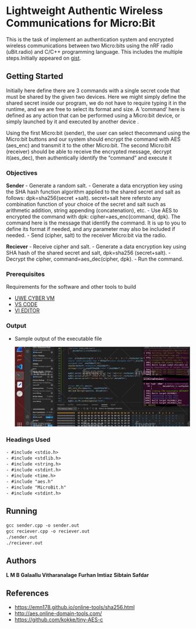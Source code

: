 # Lightweight Authentic Wireless Communications for Micro:Bit

This is the task of implement an authentication system and encrypted wireless communications
between two Micro:bits using the nRF radio (uBit.radio) and C/C++ programming language. This
includes the multiple  steps.Initially appeared on [gist](https://gist.github.com/PurpleBooth/109311bb0361f32d87a2).

## Getting Started

Initially here  define there are 3  commands with a single secret code that must be shared by
the given two devices. Here we might simply define the shared secret inside our program, we do not
have to require typing it in the runtime, and we are free to select its format and size. A ‘command’
here is defined as any action that can be performed using a Micro:bit device, or simply launched by
it and executed by another device . 

Using the first Micro:bit (sender), the user can select thecommand using the Micro:bit buttons and 
our system should encrypt the command with AES (aes_enc) and transmit it to the other Micro:bit. The 
second Micro:bit (receiver) should be able to receive the encrypted message, decrypt it(aes_dec), then 
authentically identify the “command” and execute it


### Objectives

**Sender**
	- Generate a random salt.
	- Generate a data encryption key using the SHA hash function algorithm applied to the
	  shared secret and salt as follows: dpk=sha256(secret +salt). secret+salt here refersto any
	  combination function of your choice of the secret and salt such as arithmetic addition,
	  string appending (concatenation), etc.
	- Use AES to encrypted the command with dpk: cipher=aes_enc(command, dpk). The
	  command here is the message that identify the command. It is up to you to define its
          format if needed, and any parameter may also be included if needed.
	- Send (cipher, salt) to the receiver Micro:bit via the radio.

**Reciever**
	- Receive cipher  and salt.
	- Generate a data encryption key using SHA hash of the shared secret and salt, dpk=sha256
	  (secret+salt).
	- Decrypt the cipher, command=aes_dec(cipher, dpk).
	- Run the command.
	
	

### Prerequisites

Requirements for the software and other tools to build
- [UWE CYBER VM](https://www.uwe.ac.uk/study/it-services/software)
- [VS CODE ](https://code.visualstudio.com/download)
- [VI EDITOR ](https://www.example.com)


### Output

- Sample output of the executable  file

  ![image](https://github.com/ShalithaJayamal/MysqlNodeCrud/blob/a36d459e97a5d7ec3afa429713d81b7de9b8d186/e878f11d-e065-48dd-b4a7-3c6246df4c16.jpg)

### Headings Used

    - #include <stdio.h>
    - #include <stdlib.h>
    - #include <string.h>
    - #include <stdint.h>
    - #include <time.h>
    - #include "aes.h"
    - #include "MicroBit.h"
    - #include <stdint.h>

## Running
    gcc sender.cpp -o sender.out
    gcc reciever.cpp -o reciever.out
    ./sender.out
    ./reciever.out


## Authors

  **L M B Galaallu Vitharanalage** 
  **Furhan Imtiaz** 
  **Sibtain  Safdar**


## References

  - https://emn178.github.io/online-tools/sha256.html
  - http://aes.online-domain-tools.com/
  - https://github.com/kokke/tiny-AES-c


